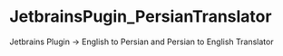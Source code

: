 # JetbrainsPugin_PersianTranslator
Jetbrains Plugin -> English to Persian and Persian to English Translator 
